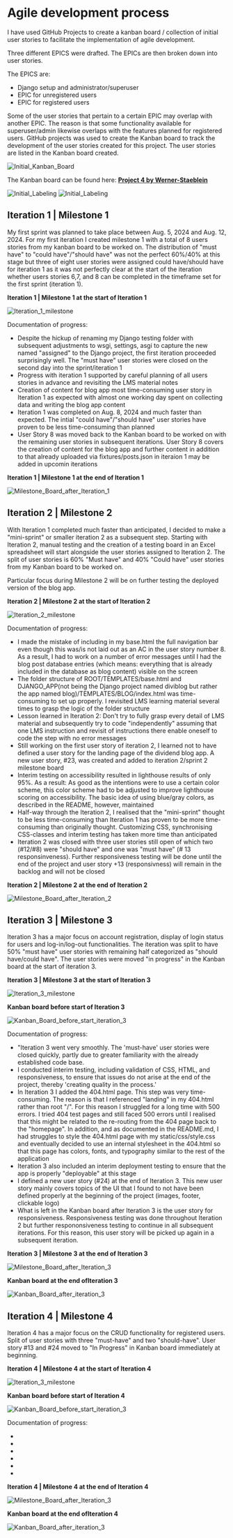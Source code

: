 # Agile development process

I have used GitHub Projects to create a kanban board / collection of initial user stories to facilitate the implementation of agile development.

Three different EPICS were drafted. The EPICs are then broken down into user stories. 

The EPICS are:
-	Django setup and administrator/superuser
-	EPIC for unregistered users
-	EPIC for registered users

Some of the user stories that pertain to a certain EPIC may overlap with another EPIC. The reason is that some functionality available for superuser/admin likewise overlaps with the features planned for registered users.
GitHub projects was used to create the Kanban board to track the development of the user stories created for this project. The user stories are listed in the Kanban board created.

![Initial_Kanban_Board](docs/agile/initial_kanban_board_at_start_of_project.png)

The Kanban board can be found here: 
**[Project 4 by Werner-Staeblein](https://github.com/users/Werner-Staeblein/projects/24)**

![Initial_Labeling](docs/agile/initial_labeling_at_start_of_project_part1.png)
![Initial_Labeling](docs/agile/initial_labeling_at_start_of_project_part2.png)

## Iteration 1 | Milestone 1

My first sprint was planned to take place between Aug. 5, 2024 and Aug. 12, 2024. For my first iteration I created milestone 1 with a total of 8 users stories from my kanban board to be worked on.
The distribution of "must have" to "could have"/"should have" was not the perfect 60%/40% at this stage but three of eight user stories were assigned could have/should have for iteration 1 as it was
not perfectly clear at the start of the iteration whether users stories 6,7, and 8 can be completed in the timeframe set for the first sprint (iteration 1).

**Iteration 1 | Milestone 1 at the start of Iteration 1**

![Iteration_1_milestone](docs/agile/iteration_1_milestone.png)

Documentation of progress:

- Despite the hickup of renaming my Django testing folder with subsequent adjustments to wsgi, settings, asgi to capture the new named "assigned" to the Django project, the first iteration proceeded surprisingly well. The "must have" user stories were closed on the second day into the sprint/iteration 1
- Progress with iteration 1 supported by careful planning of all users stories in advance and revisiting the LMS material notes
- Creation of content for blog app most time-consuming user story in Iteration 1 as expected with almost one working day spent on collecting data and writing the blog app content
- Iteration 1 was completed on Aug. 8, 2024 and much faster than expected. The intial "could have"/"should have" user stories have proven to be less time-consuming than planned
- User Story 8 was moved back to the Kanban board to be worked on with the remaining user stories in subsequent iterations. User Story 8 covers the creation of content for the blog app and further content in addition to that already uploaded via fixtures/posts.json in iteraion 1 may be added in upcomin iterations

**Iteration 1 | Milestone 1 at the end of Iteration 1**

![Milestone_Board_after_Iteration_1](docs/agile/iteration_1_milestone_board_after_iteration_1_completed.png)


## Iteration 2 | Milestone 2

With Iteration 1 completed much faster than anticipated, I decided to make a "mini-sprint" or smaller iteration 2 as a subsequent step.
Starting with Iteration 2, manual testing and the creation of a testing board in an Excel spreadsheet will start alongside the user stories assigned to Iteration 2. The split of user stories is 60% "Must have" and 40% "Could have" user stories from my Kanban board to be worked on.

Particular focus during Milestone 2 will be on further testing the deployed version of the blog app.

**Iteration 2 | Milestone 2 at the start of Iteration 2**

![Iteration_2_milestone](docs/agile/iteration_2_milestone.png)

Documentation of progress:

- I made the mistake of including in my base.html the full navigation bar even though this was/is not laid out as an AC in the user story number 8. As a result, I had to work on a number of error messages until I had the blog post database entries (which means: everything that is already included in the database as blog content) visible on the screen
- The folder structure of ROOT/TEMPLATES/base.html and DJANGO_APP(not being the Django project named diviblog but rather the app named blog)/TEMPLATES/BLOG/index.html was time-consuming to set up properly. I revisited LMS learning material several times to grasp the logic of the folder structure
- Lesson learned in Iteration 2: Don't try to fully grasp every detail of LMS material and subsequently try to code "independently" assuming that one LMS instruction and revisit of instructions there enable oneself to code the step with no error messages
- Still working on the first user story of iteration 2, I learned not to have defined a user story for the landing page of the dividend blog app. A new user story, #23, was created and added to iteration 2/sprint 2 milestone board
- Interim testing on accessibility resulted in lighthouse results of only 95%. As a result: As good as the intentions were to use a certain color scheme, this color scheme had to be adjusted to improve lighthouse scoring on accessibility. The basic idea of using blue/gray colors, as described in the README, however, maintained
- Half-way through the Iteration 2, I realised that the "mini-sprint" thought to be less time-consuming than Iteration 1 has proven to be more time-consuming than originally thought. Customizing CSS, synchronising CSS-classes and interim testing has taken more time than anticipated
- Iteration 2 was closed with three user stories still open of which two (#12/#8) were "should have" and one was "must have" (# 13 responsinveness). Further responsiveness testing will be done until the end of the project and user story +13 (responsivness) will remain in the backlog and will not be closed

**Iteration 2 | Milestone 2 at the end of Iteration 2**

![Milestone_Board_after_Iteration_2](docs/agile/iteration_2_milestone_board_after_iteration_2_completed.png)

## Iteration 3 | Milestone 3

Iteration 3 has a major focus on account registration, display of login status for users and log-in/log-out functionalities. The iteration was split to have 50% "must have" user stories with remaining half categorized as "should have/could have". The user stories were moved "in progress" in the Kanban board at the start of iteration 3.

**Iteration 3 | Milestone 3 at the start of Iteration 3**

![Iteration_3_milestone](docs/agile/iteration_3_milestone.png)

**Kanban board before start of Iteration 3**

![Kanban_Board_before_start_iteration_3](docs/agile/kanban_board_at_start_of_iteration_3.png)

Documentation of progress:

- "Iteration 3 went very smoothly. The 'must-have' user stories were closed quickly, partly due to greater familiarity with the already established code base.
- I conducted interim testing, including validation of CSS, HTML, and responsiveness, to ensure that issues do not arise at the end of the project, thereby 'creating quality in the process.'
- In Iteration 3 I added the 404.html page. This step was very time-consuming. The reason is that I referenced "landing" in my 404.html rather than root "/". For this reason I struggled for a long time with 500 errors. I tried 404 test pages and still faced 500 errors until I realised that this might be related to the re-routing from the 404 page back to the "homepage". In addition, and as documented in the README.md, I had struggles to style the 404.html page with my static/css/style.css and eventually decided to use an internal stylesheet in the 404.html so that this page has colors, fonts, and typography similar to the rest of the application
- Iteration 3 also included an interim deployment testing to ensure that the app is properly "deployable" at this stage
- I defined a new user story (#24) at the end of Iteration 3. This new user story mainly covers topics of the UI that I found to not have been defined properly at the beginning of the project (images, footer, clickable logo)
- What is left in the Kanban board after Iteration 3 is the user story for responsiveness. Responsiveness testing was done throughout Iteration 2 but further respononsiveness testing to continue in all subsequent iterations. For this reason, this user story will be picked up again in a subsequent iteration.

**Iteration 3 | Milestone 3 at the end of Iteration 3**

![Milestone_Board_after_Iteration_3](docs/agile/iteration_3_milestone_board_after_iteration_3_completed.png)

**Kanban board at the end ofIteration 3**

![Kanban_Board_after_iteration_3](docs/agile/kanban_board_at_end_of_iteration_3.png)


## Iteration 4 | Milestone 4

Iteration 4 has a major focus on the CRUD functionality for registered users. Split of user stories with three "must-have" and two "should-have". User story #13 and #24 moved to "In Progress" in Kanban board immediately at beginning.

**Iteration 4 | Milestone 4 at the start of Iteration 4**

![Iteration_3_milestone](docs/agile/iteration_4_milestone_board_before_iteration_4.png)

**Kanban board before start of Iteration 4**

![Kanban_Board_before_start_iteration_3](docs/agile/kanban_board_at_start_of_iteration_4.png)

Documentation of progress:

- 
- 
- 
- 
- 
- 

**Iteration 4 | Milestone 4 at the end of Iteration 4**

![Milestone_Board_after_Iteration_3](docs/agile/)

**Kanban board at the end ofIteration 4**

![Kanban_Board_after_iteration_3](docs/agile)







